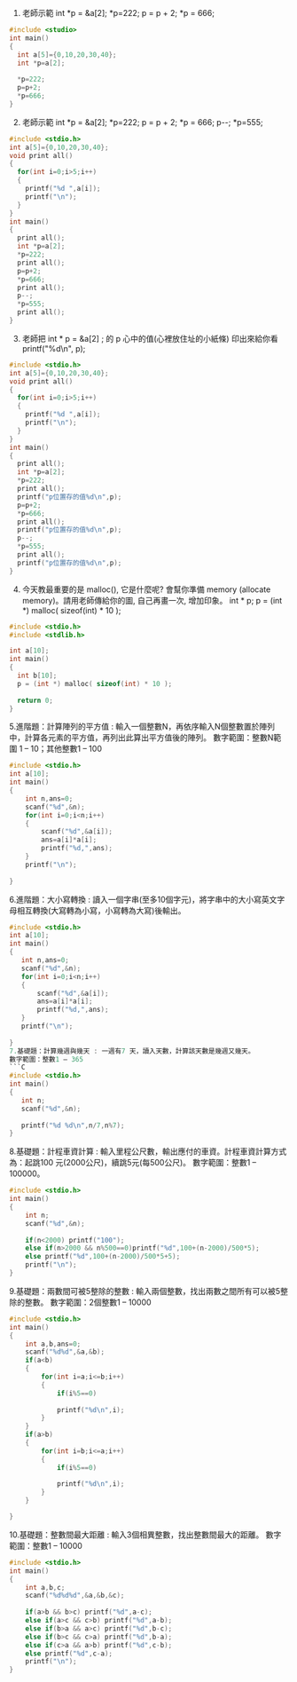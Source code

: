 1. 老師示範 int *p = &a[2]; *p=222; p = p + 2; *p = 666;
```C
#include <studio>
int main()
{
  int a[5]={0,10,20,30,40};
  int *p=a[2];
  
  *p=222;
  p=p+2;
  *p=666;
}
```
2. 老師示範 int *p = &a[2]; *p=222; p = p + 2; *p = 666;
p--; *p=555;
```C
#include <stdio.h>
int a[5]={0,10,20,30,40};
void print all()
{
  for(int i=0;i>5;i++)
  {
    printf("%d ",a[i]);
    printf("\n");
  }
}
int main()
{
  print all();
  int *p=a[2]; 
  *p=222;
  print all();
  p=p+2;
  *p=666;
  print all();
  p--;
  *p=555;
  print all();
}
```
3. 老師把 int * p = &a[2] ; 的 p 心中的值(心裡放住址的小紙條) 印出來給你看 printf("%d\n", p);
```C
#include <stdio.h>
int a[5]={0,10,20,30,40};
void print all()
{
  for(int i=0;i>5;i++)
  {
    printf("%d ",a[i]);
    printf("\n");
  }
}
int main()
{
  print all();
  int *p=a[2]; 
  *p=222;
  print all();
  printf("p位置存的值%d\n",p);
  p=p+2;
  *p=666;
  print all();
  printf("p位置存的值%d\n",p);
  p--;
  *p=555;
  print all();
  printf("p位置存的值%d\n",p);
}
```
4. 今天教最重要的是 malloc(), 它是什麼呢? 會幫你準備 memory (allocate memory)。請用老師傳給你的圖, 自己再畫一次, 增加印象。
    int * p;
    p = (int *) malloc( sizeof(int) * 10 );
```C
#include <stdio.h>
#include <stdlib.h>

int a[10];
int main()
{
  int b[10];
  p = (int *) malloc( sizeof(int) * 10 );
  
  return 0;
}
```
5.進階題：計算陣列的平方值 : 輸入一個整數N，再依序輸入N個整數置於陣列中，計算各元素的平方值，再列出此算出平方值後的陣列。 
數字範圍：整數N範圍 1 – 10；其他整數1 – 100  
```C
#include <stdio.h>
int a[10];
int main()
{
	int n,ans=0;
	scanf("%d",&n);
	for(int i=0;i<n;i++)
	{
		scanf("%d",&a[i]);
		ans=a[i]*a[i];
		printf("%d,",ans);
	}
	printf("\n");
	
}
```
6.進階題：大小寫轉換 : 讀入一個字串(至多10個字元)，將字串中的大小寫英文字母相互轉換(大寫轉為小寫，小寫轉為大寫)後輸出。  
 ```C
 #include <stdio.h>
int a[10];
int main()
{
	int n,ans=0;
	scanf("%d",&n);
	for(int i=0;i<n;i++)
	{
		scanf("%d",&a[i]);
		ans=a[i]*a[i];
		printf("%d,",ans);
	}
	printf("\n");
	
}
7.基礎題：計算幾週與幾天 : 一週有7 天，讀入天數，計算該天數是幾週又幾天。 
數字範圍：整數1 – 365  
```C
#include <stdio.h>
int main()
{
	int n;
	scanf("%d",&n);
	
	printf("%d %d\n",n/7,n%7);
}
```
8.基礎題：計程車資計算 : 輸入里程公尺數，輸出應付的車資。計程車資計算方式為：起跳100 元(2000公尺)，續跳5元(每500公尺)。 
數字範圍：整數1 – 100000。  
```C
#include <stdio.h>
int main()
{
	int n;
	scanf("%d",&n);
	
	if(n<2000) printf("100");
	else if(n>2000 && n%500==0)printf("%d",100+(n-2000)/500*5);
	else printf("%d",100+(n-2000)/500*5+5);
	printf("\n");
}
```
9.基礎題：兩數間可被5整除的整數 : 輸入兩個整數，找出兩數之間所有可以被5整除的整數。 
數字範圍：2個整數1 – 10000  
```C
#include <stdio.h>
int main()
{
	int a,b,ans=0;
	scanf("%d%d",&a,&b);
	if(a<b)
	{
		for(int i=a;i<=b;i++)
		{
			if(i%5==0)
			
			printf("%d\n",i);	
		}
	}
	if(a>b)
	{
		for(int i=b;i<=a;i++)
		{
			if(i%5==0)
			
			printf("%d\n",i);	
		}
	}

}
```
10.基礎題：整數間最大距離 : 輸入3個相異整數，找出整數間最大的距離。 
數字範圍：整數1 – 10000  
```C
#include <stdio.h>
int main()
{
	int a,b,c;
	scanf("%d%d%d",&a,&b,&c);
	
	if(a>b && b>c) printf("%d",a-c);
	else if(a>c && c>b) printf("%d",a-b);
	else if(b>a && a>c) printf("%d",b-c);
	else if(b>c && c>a) printf("%d",b-a);
	else if(c>a && a>b) printf("%d",c-b);
	else printf("%d",c-a);
	printf("\n");
}
```
